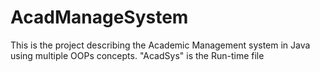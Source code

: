 # AcadManageSystem
This is the project describing the Academic Management system in Java using multiple OOPs concepts.
"AcadSys" is the Run-time file
